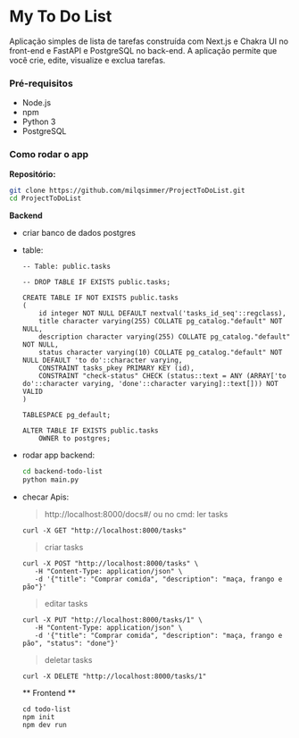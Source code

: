 # My To Do List

Aplicação simples de lista de tarefas construída com Next.js e Chakra UI no front-end e FastAPI e PostgreSQL no back-end. A aplicação permite que você crie, edite, visualize e exclua tarefas.

### Pré-requisitos

- Node.js
- npm
- Python 3
- PostgreSQL

### Como rodar o app

**Repositório:**

```bash
git clone https://github.com/milqsimmer/ProjectToDoList.git
cd ProjectToDoList
```

**Backend**

- criar banco de dados postgres
- table:
  ```
  -- Table: public.tasks
  
  -- DROP TABLE IF EXISTS public.tasks;
  
  CREATE TABLE IF NOT EXISTS public.tasks
  (
      id integer NOT NULL DEFAULT nextval('tasks_id_seq'::regclass),
      title character varying(255) COLLATE pg_catalog."default" NOT NULL,
      description character varying(255) COLLATE pg_catalog."default" NOT NULL,
      status character varying(10) COLLATE pg_catalog."default" NOT NULL DEFAULT 'to do'::character varying,
      CONSTRAINT tasks_pkey PRIMARY KEY (id),
      CONSTRAINT "check-status" CHECK (status::text = ANY (ARRAY['to do'::character varying, 'done'::character varying]::text[])) NOT VALID
  )
  
  TABLESPACE pg_default;
  
  ALTER TABLE IF EXISTS public.tasks
      OWNER to postgres;
  ```


- rodar app backend:

  ```bash
  cd backend-todo-list
  python main.py
  ```

- checar Apis:
  > http://localhost:8000/docs#/
 ou no cmd:
  > ler tasks
  ```
  curl -X GET "http://localhost:8000/tasks"
  ```
  > criar tasks
  ```
  curl -X POST "http://localhost:8000/tasks" \
     -H "Content-Type: application/json" \
     -d '{"title": "Comprar comida", "description": "maça, frango e pão"}'

  ```
  > editar tasks
  ```
  curl -X PUT "http://localhost:8000/tasks/1" \
     -H "Content-Type: application/json" \
     -d '{"title": "Comprar comida", "description": "maça, frango e pão", "status": "done"}'
  ```
  >  deletar tasks
  ```
  curl -X DELETE "http://localhost:8000/tasks/1"

  ```

  ** Frontend **
  ```
  cd todo-list
  npm init
  npm dev run

  ```
